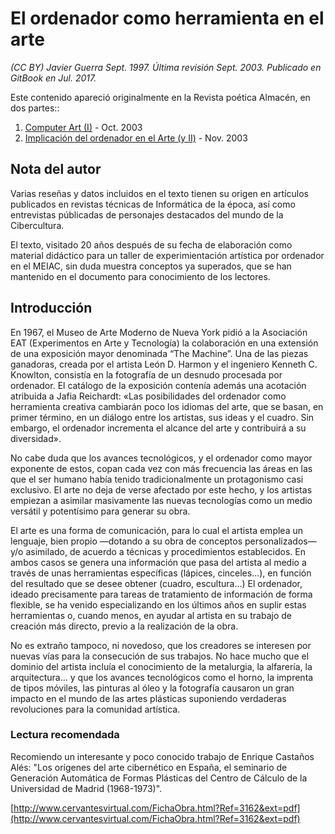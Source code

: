 # El ordenador como herramienta en el arte

_\(CC BY\) Javier Guerra Sept. 1997. Última revisión Sept. 2003. Publicado en GitBook en Jul. 2017._

Este contenido apareció originalmente en la Revista poética Almacén, en dos partes::

1. [Computer Art \(I\)](http://www.librodenotas.com/almacen/Archivos/004652.html#4652) - Oct. 2003
2. [Implicación del ordenador en el Arte \(y II\)](http://www.librodenotas.com/almacen/Archivos/004653.html#004653) - Nov. 2003

## Nota del autor

Varias reseñas y datos incluidos en el texto tienen su origen en artículos publicados en revistas técnicas de Informática de la época, así como entrevistas públicadas de personajes destacados del mundo de la Cibercultura.

El texto, visitado 20 años después de su fecha de elaboración como material didáctico para un taller de experimientación artística por ordenador en el MEIAC, sin duda muestra conceptos ya superados, que se han mantenido en el documento para conocimiento de los lectores.

## Introducción

En 1967, el Museo de Arte Moderno de Nueva York pidió a la Asociación EAT \(Experimentos en Arte y Tecnología\) la colaboración en una extensión de una exposición mayor denominada “The Machine”. Una de las piezas ganadoras, creada por el artista León D. Harmon y el ingeniero Kenneth C. Knowlton, consistía en la fotografía de un desnudo procesada por ordenador. El catálogo de la exposición contenía además una acotación atribuida a Jafia Reichardt: «Las posibilidades del ordenador como herramienta creativa cambiarán poco los idiomas del arte, que se basan, en primer término, en un diálogo entre los artistas, sus ideas y el cuadro. Sin embargo, el ordenador incrementa el alcance del arte y contribuirá a su diversidad».

No cabe duda que los avances tecnológicos, y el ordenador como mayor exponente de estos, copan cada vez con más frecuencia las áreas en las que el ser humano había tenido tradicionalmente un protagonismo casi exclusivo. El arte no deja de verse afectado por este hecho, y los artistas empiezan a asimilar masivamente las nuevas tecnologías como un medio versátil y potentísimo para generar su obra.

El arte es una forma de comunicación, para lo cual el artista emplea un lenguaje, bien propio —dotando a su obra de conceptos personalizados— y/o asimilado, de acuerdo a técnicas y procedimientos establecidos. En ambos casos se genera una información que pasa del artista al medio a través de unas herramientas específicas \(lápices, cinceles...\), en función del resultado que se desee obtener \(cuadro, escultura...\) El ordenador, ideado precisamente para tareas de tratamiento de información de forma flexible, se ha venido especializando en los últimos años en suplir estas herramientas o, cuando menos, en ayudar al artista en su trabajo de creación más directo, previo a la realización de la obra.

No es extraño tampoco, ni novedoso, que los creadores se interesen por nuevas vías para la consecución de sus trabajos. No hace mucho que el dominio del artista incluía el conocimiento de la metalurgia, la alfarería, la arquitectura... y que los avances tecnológicos como el horno, la imprenta de tipos móviles, las pinturas al óleo y la fotografía causaron un gran impacto en el mundo de las artes plásticas suponiendo verdaderas revoluciones para la comunidad artística.

### Lectura recomendada

Recomiendo un interesante y poco conocido trabajo de Enrique Castaños Alés: "Los orígenes del arte cibernético en España, el seminario de Generación Automática de Formas Plásticas del Centro de Cálculo de la Universidad de Madrid \(1968-1973\)".

[http://www.cervantesvirtual.com/FichaObra.html?Ref=3162&ext=pdf](http://www.cervantesvirtual.com/FichaObra.html?Ref=3162&ext=pdf)

